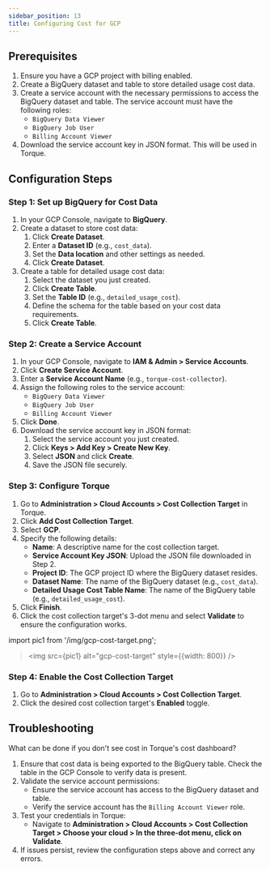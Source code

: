 ```yaml
---
sidebar_position: 13
title: Configuring Cost for GCP
---
```


## Prerequisites

1. Ensure you have a GCP project with billing enabled.
2. Create a BigQuery dataset and table to store detailed usage cost data.
3. Create a service account with the necessary permissions to access the BigQuery dataset and table. The service account must have the following roles:
   * `BigQuery Data Viewer`
   * `BigQuery Job User`
   * `Billing Account Viewer`
4. Download the service account key in JSON format. This will be used in Torque.

## Configuration Steps

### Step 1: Set up BigQuery for Cost Data

1. In your GCP Console, navigate to **BigQuery**.
2. Create a dataset to store cost data:
   1. Click **Create Dataset**.
   2. Enter a **Dataset ID** (e.g., `cost_data`).
   3. Set the **Data location** and other settings as needed.
   4. Click **Create Dataset**.
3. Create a table for detailed usage cost data:
   1. Select the dataset you just created.
   2. Click **Create Table**.
   3. Set the **Table ID** (e.g., `detailed_usage_cost`).
   4. Define the schema for the table based on your cost data requirements.
   5. Click **Create Table**.

### Step 2: Create a Service Account

1. In your GCP Console, navigate to **IAM & Admin > Service Accounts**.
2. Click **Create Service Account**.
3. Enter a **Service Account Name** (e.g., `torque-cost-collector`).
4. Assign the following roles to the service account:
   * `BigQuery Data Viewer`
   * `BigQuery Job User`
   * `Billing Account Viewer`
5. Click **Done**.
6. Download the service account key in JSON format:
   1. Select the service account you just created.
   2. Click **Keys > Add Key > Create New Key**.
   3. Select **JSON** and click **Create**.
   4. Save the JSON file securely.

### Step 3: Configure Torque

1. Go to **Administration > Cloud Accounts > Cost Collection Target** in Torque.
2. Click **Add Cost Collection Target**.
3. Select **GCP**.
4. Specify the following details:
   * **Name**: A descriptive name for the cost collection target.
   * **Service Account Key JSON**: Upload the JSON file downloaded in Step 2.
   * **Project ID**: The GCP project ID where the BigQuery dataset resides.
   * **Dataset Name**: The name of the BigQuery dataset (e.g., `cost_data`).
   * **Detailed Usage Cost Table Name**: The name of the BigQuery table (e.g., `detailed_usage_cost`).
5. Click **Finish**.
6. Click the cost collection target's 3-dot menu and select **Validate** to ensure the configuration works.

import pic1 from '/img/gcp-cost-target.png';

> <img src={pic1} alt="gcp-cost-target" style={{width: 800}} />


### Step 4: Enable the Cost Collection Target

1. Go to **Administration > Cloud Accounts > Cost Collection Target**.
2. Click the desired cost collection target's **Enabled** toggle.

## Troubleshooting

What can be done if you don't see cost in Torque's cost dashboard?

1. Ensure that cost data is being exported to the BigQuery table. Check the table in the GCP Console to verify data is present.
2. Validate the service account permissions:
   * Ensure the service account has access to the BigQuery dataset and table.
   * Verify the service account has the `Billing Account Viewer` role.
3. Test your credentials in Torque:
   * Navigate to **Administration > Cloud Accounts > Cost Collection Target > Choose your cloud > In the three-dot menu, click on Validate**.
4. If issues persist, review the configuration steps above and correct any errors.

